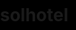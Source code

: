# solhotel
<!DOCTYPE html>
<html lang="zh-Hant">
<head>
  <meta charset="UTF-8" />
  <meta name="viewport" content="width=device-width, initial-scale=1.0" />
  <title>飯店大廳輪播</title>
  <style>
    html, body { margin: 0; padding: 0; height: 100%; background: black; }
    .slideshow-container {
      width: 100vw;
      height: 100vh;
      overflow: hidden;
    }
    .slides {
      display: none;
      width: 100%;
      height: 100%;
      object-fit: cover
      background: black;
    }
  </style>
</head>
<body>

  <div class="slideshow-container">
    <img class="slides" src="https://example.com/photo1.jpg" alt="圖1">
    <img class="slides" src="https://example.com/photo2.jpg" alt="圖2">
  </div>

  <script>
    let slideIndex = 0;
    const slides = document.getElementsByClassName("slides");

    function showSlides() {
      for (let i = 0; i < slides.length; i++) {
        slides[i].style.display = "none";
      }
      slideIndex++;
      if (slideIndex > slides.length) { slideIndex = 1; }
      slides[slideIndex - 1].style.display = "block";
      setTimeout(showSlides, 5000); // 每5秒切換
    }

    showSlides();
  </script>

</body>
</html>
